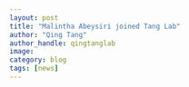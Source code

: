 ```yaml
---
layout: post
title: "Malintha Abeysiri joined Tang Lab"
author: "Qing Tang"
author_handle: qingtanglab
image: 
category: blog
tags: [news]
---
```




